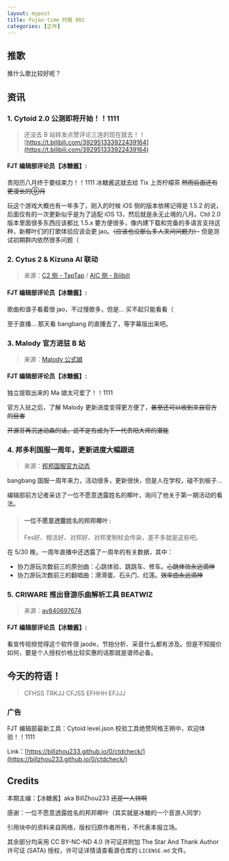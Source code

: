 ```yaml
---
layout: mypost
title: Fujao-time 时报 002
categories: [正作]
---
```


## 推歌

推什么歌比较好呢？

## 资讯

### 1. Cytoid 2.0 公测即将开始！！1111

> 还没去 B 站转发点赞评论三连的现在就去！！[https://t.bilibili.com/392951333922439164](https://t.bilibili.com/392951333922439164)

#### FJT 编辑部评论员【冰糖酱】:

贵阳历八月终于要结束力！！1111 冰糖酱这就去给 Tix 上贡柠檬茶 ~~然而后面还有更漫长的⑨月~~

玩这个游戏大概也有一年多了，刚入的时候 iOS 侧的版本依稀记得是 1.5.2 的说，后面仅有的一次更新似乎是为了适配 iOS 13，然后就是永无止境的八月。Ctd 2.0 版本里面很多东西应该都比 1.5.x 要方便很多，像内建下载和完备的多语言支持这种，新椰叶们的打歌体验应该会更 jao。~~（应该也没那么多人来问问题力）~~ 但是测试初期群内依然很多问题（

### 2. Cytus 2 & Kizuna AI 联动

> 来源：[C2 侧 - TapTap](https://www.taptap.com/topic/12739761) / [AIC 侧 - Bilibili](https://t.bilibili.com/394307590104747353?tab=2)

#### FJT 编辑部评论员【冰糖酱】:

歌曲和谱子看着很 jao，不过慢歌多，但是... 买不起只能看看（

至于直播... 那天看 bangbang 的直播去了，等字幕版出来吧。

### 3. Malody 官方进驻 B 站

> 来源：[Malody 公式娘](https://space.bilibili.com/13241939/)

#### FJT 编辑部评论员【冰糖酱】:

独立提取出来的 Ma 娘太可爱了！！1111

官方入驻之后，了解 Malody 更新进度变得更方便了，~~甚至还可以收到来自官方的目害~~

~~开源哥再沉迷动森的话，说不定有成为下一代贵阳大师的潜能~~

### 4. 邦多利国服一周年，更新进度大幅跟进

> 来源：[邦邦国服官方动态](https://www.bilibili.com/read/cv6119891)

bangbang 国服一周年来力，活动很多，更新很快，但是人在学校，碰不到板子...

<!-- 啥 b 学校，爬 -->

编辑部前方记者采访了一位不愿意透露姓名的椰叶，询问了他关于第一期活动的看法。

>#### 一位不愿意透露姓名的邦邦椰叶 :
>
>Fes好、橙活好、对邦好、对邦里制杖会传染，差不多就是这些吧。

在 5/30 晚，一周年直播中还透露了一周年的有关数据，其中：

- 协力游玩次数前三的原创曲：心跳体验、跳跳车、修车。~~心跳体验永远滴神~~
- 协力游玩次数前三的翻唱曲：滑滑蛋、石头门、红莲。~~效率曲永远滴神~~

### 5. CRIWARE 推出音游乐曲解析工具 BEATWIZ

> 来源：[av840697674](https://www.bilibili.com/video/av840697674)

#### FJT 编辑部评论员【冰糖酱】:

看宣传视频觉得这个软件很 jaode，节拍分析、采音什么都有涉及。但是不知报价如何，要是个人授权价格比较实惠的话那就是谱师必备。

## 今天的符语！

> CFHSS TRKJJ CFJSS EFHHH EFJJJ

### 广告

FJT 编辑部最新工具：Cytoid level.json 校验工具绝赞阿格王朔中，欢迎体验！！1111

Link：[https://billzhou233.github.io/0/ctdcheck/](https://billzhou233.github.io/0/ctdcheck/)

## Credits

本期主编：【冰糖酱】aka BillZhou233 ~~还是一人转啊~~

感谢：一位不愿意透露姓名的邦邦椰叶（其实就是冰糖的一个音游人同学）

引用块中的资料来自网络，版权归原作者所有，不代表本报立场。

其余部分均采用 CC BY-NC-ND 4.0 许可证并附加 The Star And Thank Author 许可证 (SATA) 授权，许可证详情请查看源仓库的 `LICENSE.md` 文件。